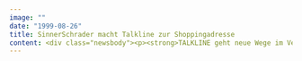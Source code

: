 ```yaml
---
image: ""
date: "1999-08-26"
title: SinnerSchrader macht Talkline zur Shoppingadresse
content: <div class="newsbody"><p><strong>TALKLINE geht neue Wege im Vertrieb seiner Mobilfunkgeräte und präsentiert pünktlich zur Internationalen Funkausstellung in Berlin (IFA) einen eigenen Handyshop auf seiner Homepage www.talkline.de. Die von SinnerSchrader entwickelte eBusiness-Anwendung bietet ein breites Sortiment aktueller Geräte, Tarife der Netzbetreiber D1, D2 und E-Plus sowie die gezielte Beratung der Online-Kunden.</strong></p><p>Um die Komplexität und Leistungsfähigkeit der modernen Mobilfunkgeräte auch am Monitor erlebbar zu machen, setzt SinnerSchrader auf Präsentation und Information. Dabei entscheidet der Shopbesucher selbst, wie umfangreich er zu den insgesamt 20 Handys und 18 Tarifen informiert werden möchte. Eine Produktdatenbank hält zu jeder Anfrage Detailansichten bereit und ermöglicht eine dem persönlichen Telefonverhalten entsprechende Tarifauswahl. "Überzeugen statt überreden" lautet die Devise, mit der das Online-Angebot nicht nur in der Preisstruktur, sondern vor allem durch die Qualität der Information als hochwertige Alternative zum stationären Händler konkurrieren wird.</p><p>"Wir haben uns in der Entwicklung des TALKLINE-Shops auf den Qualitätsanspruch der Internetkäufer konzentriert", sagt Oliver Sinner, Geschäftsführer der eBusiness-Agentur. Internetnutzer gehen nicht nur nach dem Preis, sondern achten auf die Leistung der Site und suchen die beste Mischung aus Angebot und Service. Das gilt um so mehr für den Mobilfunk, wo mit dem Kauf des Gerätes die langfristige Kundenbeziehung erst beginnt. Da die meisten Verträge für zwei Jahre abgeschlossen werden, sind das Vertrauen in den Anbieter und die bleibende Zufriedenheit des Kunden von zentraler Bedeutung. Im Idealfall greifen hierfür die Leistungen des Online-Shops und der Service des Anbieters ineinander. TALKLINE bietet Online alle Fakten, unter der mobilen Vielfalt das maßgeschneiderte Paket herauszufinden. Hinzu kommen günstigere Konditionen durch den Direktvertrieb und ein konkurrenzlos schneller Versand&#58; Order bis 16.00 Uhr sind schon am nächsten Tag beim Kunden. Eine eigene Serviceline sorgt für den persönlichen Draht und steht rund um die Uhr für Fragen bereit.</p><p>Der neu gestartete TALKLINE-Shop markiert bereits die dritte Shopgeneration, die SinnerSchrader für die norddeutsche Telco entwickelt hat. Nach unicom.de, einer TALKLINE-Direktvertriebstochter, ist seit diesem Frühjahr ein TALKLINE-Handyshop exklusiv für AOL-Mitglieder im Netz.</p><p><a class="news-backlink" href="/de/"><svg class="svg-ico svg-ico--arrow-left"><use xlink&#58;href="#arrow-down"></use></svg>Zurück zur Presse Übersicht</a></p></div>
---
```

